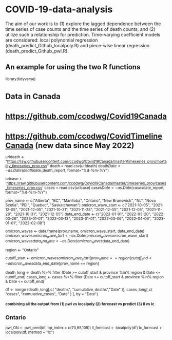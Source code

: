 # COVID-19-data-analysis
The aim of our work is to (1) explore the lagged dependence between the time series of case counts and the time series of death counts; and (2) utilize such a relationship for prediction. Time-varying coefficient models are considered: local polynomial regression (death_predict_Github_localpoly.R) and piece-wise linear regression (death_predict_Github_pwl.R).

## An example for using the two R functions
<sub>
library(tidyverse)

# Data in Canada
# https://github.com/ccodwg/Covid19Canada
# https://github.com/ccodwg/CovidTimelineCanada (new data since May 2022)

urldeath <- "https://raw.githubusercontent.com/ccodwg/Covid19Canada/master/timeseries_prov/mortality_timeseries_prov.csv"
death = read.csv(urldeath)
death$Date <- as.Date(death$date_death_report, format="%d-%m-%Y")


urlcase <- 'https://raw.githubusercontent.com/ccodwg/Covid19Canada/master/timeseries_prov/cases_timeseries_prov.csv'
cases = read.csv(urlcase)
cases$Date <- as.Date (cases$date_report, format="%d-%m-%Y")

prov_name <-          c("Alberta", "BC", "Manitoba", "Ontario", "New Brunswick", 
                        "NL", "Nova Scotia", "PEI", "Quebec", "Saskatchewan")
omicron_wave_start <- c("2021-10-05", "2021-12-05", "2021-12-05", "2021-10-31", "2021-11-28", "2021-12-05", "2021-12-05", "2021-11-28", "2021-10-31", "2021-12-05")
data_end_date <- c("2023-01-01", "2022-03-20", "2022-03-26", "2023-01-01", "2022-03-13", "2023-01-01", "2022-03-06", "2022-04-06", "2023-01-01", "2022-02-08")

omicron_waves <- data.frame(prov_name, omicron_wave_start, data_end_date)
omicron_waves$omicron_wave_start <- as.Date(omicron_waves$omicron_wave_start)
omicron_waves$data_end_date <- as.Date(omicron_waves$data_end_date)

region <- "Ontario"

cutoff_start <- omicron_waves$omicron_wave_start[prov_name == region]
cutoff_end <- omicron_waves$data_end_date[prov_name == region]

death_long <- death %>% filter (Date >= cutoff_start & province %in% region & Date <= cutoff_end)
cases_long <- cases %>% filter (Date >= cutoff_start & province %in% region & Date <= cutoff_end)

df <-  merge (death_long[,c( "deaths", "cumulative_deaths","Date" )],
              cases_long[,c( "cases", "cumulative_cases", "Date" ) ],
              by = "Date")

#### combining all the output from (1) pwl vs localpoly (2) forecast vs predict (3) ll vs lc

## Ontario
pwl_ON <- pwl_pred(df, bp_index = c(70,85,105))
ll_forecast <- localpoly(df)
lc_forecast <- localpoly(df, method = "lc")
</sub>
